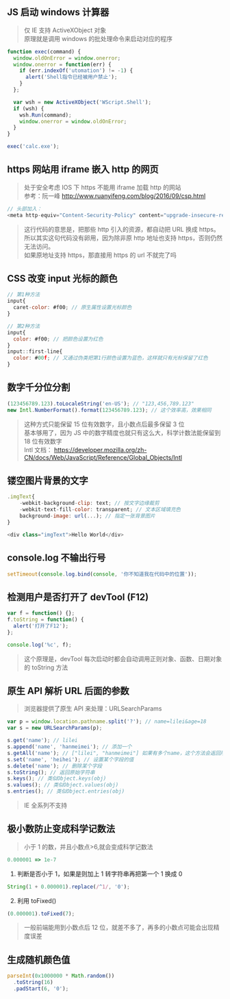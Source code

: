 ## JS 启动 windows 计算器

> 仅 IE 支持 ActiveXObject 对象<br/>
> 原理就是调用 windows 的批处理命令来启动对应的程序

```js
function exec(command) {
  window.oldOnError = window.onerror;
  window.onerror = function(err) {
    if (err.indexOf('utomation') != -1) {
      alert('Shell指令已经被用户禁止');
    }
  };

  var wsh = new ActiveXObject('WScript.Shell');
  if (wsh) {
    wsh.Run(command);
    window.onerror = window.oldOnError;
  }
}

exec('calc.exe');
```

## https 网站用 iframe 嵌入 http 的网页

> 处于安全考虑 IOS 下 https 不能用 iframe 加载 http 的网站<br/>
> 参考：阮一峰 <a href="http://www.ruanyifeng.com/blog/2016/09/csp.html" target="_blank">http://www.ruanyifeng.com/blog/2016/09/csp.html</a>

```js
// 头部加入：
<meta http-equiv="Content-Security-Policy" content="upgrade-insecure-requests">
```

> 这行代码的意思是，把那些 http 引入的资源，都自动把 URL 换成 https。<br/>
> 所以其实这句代码没有卵用，因为除非原 http 地址也支持 https，否则仍然无法访问。<br/>
> 如果原地址支持 https，那直接用 https 的 url 不就完了吗<br/>

## CSS 改变 input 光标的颜色

```js
// 第1种方法
input{
  caret-color: #f00; // 原生属性设置光标颜色
}

// 第2种方法
input{
  color: #f00; // 把颜色设置为红色
}
input::first-line{
  color: #00f; // 又通过伪类把第1行颜色设置为蓝色，这样就只有光标保留了红色
}
```

## 数字千分位分割

```js
(123456789.123).toLocaleString('en-US'); // "123,456,789.123"
new Intl.NumberFormat().format(123456789.123); // 这个效率高，效果相同
```

> 这种方式只能保留 15 位有效数字，且小数点后最多保留 3 位<br/>
> 基本够用了，因为 JS 中的数字精度也就只有这么大，科学计数法能保留到 18 位有效数字<br/>
> Intl 文档： https://developer.mozilla.org/zh-CN/docs/Web/JavaScript/Reference/Global_Objects/Intl

## 镂空图片背景的文字

```js
.imgText{
	-webkit-background-clip: text; // 按文字边缘裁剪
	-webkit-text-fill-color: transparent; // 文本区域填充色
	background-image: url(...);	// 指定一张背景图片
}

<div class="imgText">Hello World</div>
```

## console.log 不输出行号

```js
setTimeout(console.log.bind(console, '你不知道我在代码中的位置'));
```

## 检测用户是否打开了 devTool (F12)

```js
var f = function() {};
f.toString = function() {
  alert('打开了F12');
};

console.log('%c', f);
```

> 这个原理是，devTool 每次启动时都会自动调用正则对象、函数、日期对象的 toString 方法

## 原生 API 解析 URL 后面的参数

> 浏览器提供了原生 API 来处理：URLSearchParams

```js
var p = window.location.pathname.split('?'); // name=lilei&age=18
var s = new URLSearchParams(p);

s.get('name'); // lilei
s.append('name', 'hanmeimei'); // 添加一个
s.getAll('name'); // ["lilei", "hanmeimei"] 如果有多个name，这个方法会返回所有name
s.set('name', 'heihei'); // 设置某个字段的值
s.delete('name'); // 删除某个字段
s.toString(); // 返回原始字符串
s.keys(); // 类似Object.keys(obj)
s.values(); // 类似Object.values(obj)
s.entries(); // 类似Object.entries(obj)
```

> IE 全系列不支持

## 极小数防止变成科学记数法

> 小于 1 的数，并且小数点>6,就会变成科学记数法

```js
0.000001 => 1e-7
```

1. 判断是否小于 1，如果是则加上 1 转字符串再把第一个 1 换成 0

```js
String(1 + 0.000001).replace(/^1/, '0');
```

2. 利用 toFixed()

```js
(0.000001).toFixed(7);
```

> 一般前端能用到小数点后 12 位，就差不多了，再多的小数点可能会出现精度误差

## 生成随机颜色值

```js
parseInt(0x1000000 * Math.random())
  .toString(16)
  .padStart(6, '0');
```
